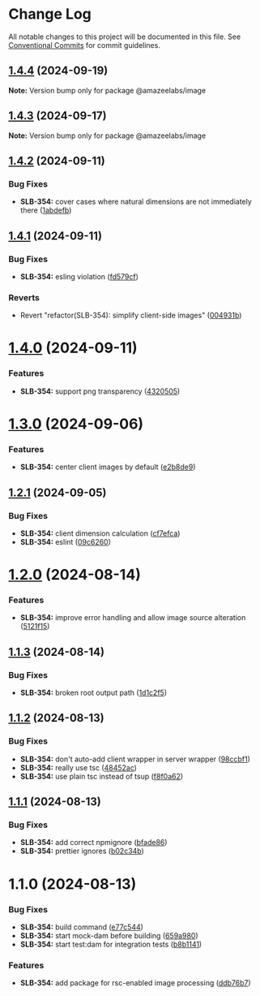 # Change Log

All notable changes to this project will be documented in this file.
See [Conventional Commits](https://conventionalcommits.org) for commit guidelines.

## [1.4.4](https://github.com/AmazeeLabs/silverback-mono/compare/@amazeelabs/image@1.4.3...@amazeelabs/image@1.4.4) (2024-09-19)

**Note:** Version bump only for package @amazeelabs/image





## [1.4.3](https://github.com/AmazeeLabs/silverback-mono/compare/@amazeelabs/image@1.4.2...@amazeelabs/image@1.4.3) (2024-09-17)

**Note:** Version bump only for package @amazeelabs/image





## [1.4.2](https://github.com/AmazeeLabs/silverback-mono/compare/@amazeelabs/image@1.4.1...@amazeelabs/image@1.4.2) (2024-09-11)


### Bug Fixes

* **SLB-354:** cover cases where natural dimensions are not immediately there ([1abdefb](https://github.com/AmazeeLabs/silverback-mono/commit/1abdefb6fa9f80971379c8c7e4f53019d796d146))





## [1.4.1](https://github.com/AmazeeLabs/silverback-mono/compare/@amazeelabs/image@1.4.0...@amazeelabs/image@1.4.1) (2024-09-11)


### Bug Fixes

* **SLB-354:** esling violation ([fd579cf](https://github.com/AmazeeLabs/silverback-mono/commit/fd579cf99f27220afa3f40e27ff6630fd6580eac))


### Reverts

* Revert "refactor(SLB-354): simplify client-side images" ([004931b](https://github.com/AmazeeLabs/silverback-mono/commit/004931b8f0e59c50293c20fed52bbaa52b962f56))





# [1.4.0](https://github.com/AmazeeLabs/silverback-mono/compare/@amazeelabs/image@1.3.0...@amazeelabs/image@1.4.0) (2024-09-11)


### Features

* **SLB-354:** support png transparency ([4320505](https://github.com/AmazeeLabs/silverback-mono/commit/43205058da4acb827008a3eb924a866a13f96bc8))





# [1.3.0](https://github.com/AmazeeLabs/silverback-mono/compare/@amazeelabs/image@1.2.1...@amazeelabs/image@1.3.0) (2024-09-06)


### Features

* **SLB-354:** center client images by default ([e2b8de9](https://github.com/AmazeeLabs/silverback-mono/commit/e2b8de912cbceb602bd6a0b9bf88dc282015b7ee))





## [1.2.1](https://github.com/AmazeeLabs/silverback-mono/compare/@amazeelabs/image@1.2.0...@amazeelabs/image@1.2.1) (2024-09-05)


### Bug Fixes

* **SLB-354:** client dimension calculation ([cf7efca](https://github.com/AmazeeLabs/silverback-mono/commit/cf7efca781503ecd9685e429138e1cc26d1fc6d4))
* **SLB-354:** eslint ([09c6260](https://github.com/AmazeeLabs/silverback-mono/commit/09c626089d6a97ae8004e11a8aab3a2c468eeef1))





# [1.2.0](https://github.com/AmazeeLabs/silverback-mono/compare/@amazeelabs/image@1.1.3...@amazeelabs/image@1.2.0) (2024-08-14)


### Features

* **SLB-354:** improve error handling and allow image source alteration ([5121f15](https://github.com/AmazeeLabs/silverback-mono/commit/5121f15db0d21e1efa85ca4f621c4c473deadf2f))





## [1.1.3](https://github.com/AmazeeLabs/silverback-mono/compare/@amazeelabs/image@1.1.2...@amazeelabs/image@1.1.3) (2024-08-14)


### Bug Fixes

* **SLB-354:** broken root output path ([1d1c2f5](https://github.com/AmazeeLabs/silverback-mono/commit/1d1c2f5859633042573055625fa9da8f72a69c87))





## [1.1.2](https://github.com/AmazeeLabs/silverback-mono/compare/@amazeelabs/image@1.1.1...@amazeelabs/image@1.1.2) (2024-08-13)


### Bug Fixes

* **SLB-354:** don't auto-add client wrapper in server wrapper ([98ccbf1](https://github.com/AmazeeLabs/silverback-mono/commit/98ccbf19e286462ee95f0ba635e61fb7f8156963))
* **SLB-354:** really use tsc ([48452ac](https://github.com/AmazeeLabs/silverback-mono/commit/48452acbea3dc10a0aa6fdef3c7e291fafbcf528))
* **SLB-354:** use plain tsc instead of tsup ([f8f0a62](https://github.com/AmazeeLabs/silverback-mono/commit/f8f0a62cd7a52f5446e257a89f2077ea7c7fa5db))





## [1.1.1](https://github.com/AmazeeLabs/silverback-mono/compare/@amazeelabs/image@1.1.0...@amazeelabs/image@1.1.1) (2024-08-13)


### Bug Fixes

* **SLB-354:** add correct npmignore ([bfade86](https://github.com/AmazeeLabs/silverback-mono/commit/bfade865f25a3723c356fd64276ff526ef7ea9fc))
* **SLB-354:** prettier ignores ([b02c34b](https://github.com/AmazeeLabs/silverback-mono/commit/b02c34b3a4f0ef2607de83e9b4034d051a8fd1e6))





# 1.1.0 (2024-08-13)


### Bug Fixes

* **SLB-354:** build command ([e77c544](https://github.com/AmazeeLabs/silverback-mono/commit/e77c54483b5044fe18195daf2eba7e75ca7d8ce9))
* **SLB-354:** start mock-dam before building ([659a980](https://github.com/AmazeeLabs/silverback-mono/commit/659a980ea3fbf9892ed12ee8999cacac4a166128))
* **SLB-354:** start test:dam for integration tests ([b8b1141](https://github.com/AmazeeLabs/silverback-mono/commit/b8b11410d252987c3e85bff989b0f5e0466e2051))


### Features

* **SLB-354:** add package for rsc-enabled image processing ([ddb76b7](https://github.com/AmazeeLabs/silverback-mono/commit/ddb76b78501d26c23a4c0c2632c8e875495765c4))
